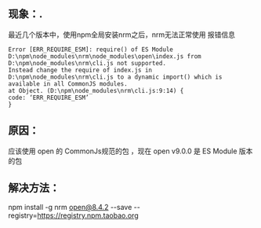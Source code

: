 ## 现象：. 
最近几个版本中，使用npm全局安装nrm之后，nrm无法正常使用
报错信息
```shell
Error [ERR_REQUIRE_ESM]: require() of ES Module D:\npm\node_modules\nrm\node_modules\open\index.js from D:\npm\node_modules\nrm\cli.js not supported.
Instead change the require of index.js in D:\npm\node_modules\nrm\cli.js to a dynamic import() which is available in all CommonJS modules.
at Object. (D:\npm\node_modules\nrm\cli.js:9:14) {
code: ‘ERR_REQUIRE_ESM’
}
```
## 原因：
应该使用 open 的 CommonJs规范的包 ，现在 open v9.0.0 是 ES Module 版本的包
## 解决方法：
npm install -g nrm open@8.4.2 --save --registry=https://registry.npm.taobao.org